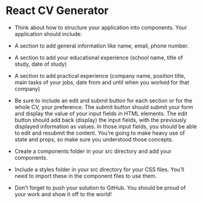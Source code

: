 # React CV Generator 

- Think about how to structure your application into components. Your application should include:

- A section to add general information like name, email, phone number.

- A section to add your educational experience (school name, title of study, date of study)

- A section to add practical experience (company name, position title, main tasks of your jobs, date from and until when you worked for that company)

- Be sure to include an edit and submit button for each section or for the whole CV, your preference. The submit button should submit your form and display the value of your input fields in HTML elements. The edit button should add back (display) the input fields, with the previously displayed information as values. In those input fields, you should be able to edit and resubmit the content. You’re going to make heavy use of state and props, so make sure you understood those concepts.

- Create a components folder in your src directory and add your components.

- Include a styles folder in your src directory for your CSS files. You’ll need to import these in the component files to use them.

- Don’t forget to push your solution to GitHub. You should be proud of your work and show it off to the world!